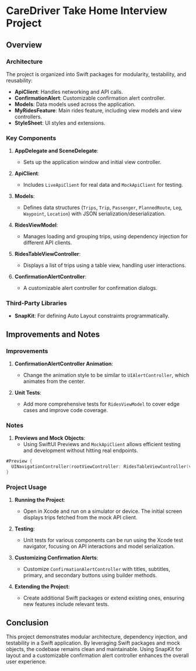 # CareDriver Take Home Interview Project

## Overview

### Architecture

The project is organized into Swift packages for modularity, testability, and reusability:

- **ApiClient**: Handles networking and API calls.
- **ConfirmationAlert**: Customizable confirmation alert controller.
- **Models**: Data models used across the application.
- **MyRidesFeature**: Main rides feature, including view models and view controllers.
- **StyleSheet**: UI styles and extensions.

### Key Components

1. **AppDelegate and SceneDelegate**:
   - Sets up the application window and initial view controller.

2. **ApiClient**:
   - Includes `LiveApiClient` for real data and `MockApiClient` for testing.

3. **Models**:
   - Defines data structures (`Trips`, `Trip`, `Passenger`, `PlannedRoute`, `Leg`, `Waypoint`, `Location`) with JSON serialization/deserialization.

4. **RidesViewModel**:
   - Manages loading and grouping trips, using dependency injection for different API clients.

5. **RidesTableViewController**:
   - Displays a list of trips using a table view, handling user interactions.

6. **ConfirmationAlertController**:
   - A customizable alert controller for confirmation dialogs.

### Third-Party Libraries

- **SnapKit**: For defining Auto Layout constraints programmatically.

## Improvements and Notes

### Improvements

1. **ConfirmationAlertController Animation**:
   - Change the animation style to be similar to `UIAlertController`, which animates from the center.

2. **Unit Tests**:
   - Add more comprehensive tests for `RidesViewModel` to cover edge cases and improve code coverage.

### Notes

1. **Previews and Mock Objects**:
   - Using SwiftUI Previews and `MockApiClient` allows efficient testing and development without hitting real endpoints.

```swift
#Preview {
  UINavigationController(rootViewController: RidesTableViewController(viewModel: .init(apiClient: MockApiClient())))
}
```

### Project Usage

1. **Running the Project**:
   - Open in Xcode and run on a simulator or device. The initial screen displays trips fetched from the mock API client.

2. **Testing**:
   - Unit tests for various components can be run using the Xcode test navigator, focusing on API interactions and model serialization.

3. **Customizing Confirmation Alerts**:
   - Customize `ConfirmationAlertController` with titles, subtitles, primary, and secondary buttons using builder methods.

4. **Extending the Project**:
   - Create additional Swift packages or extend existing ones, ensuring new features include relevant tests.

## Conclusion

This project demonstrates modular architecture, dependency injection, and testability in a Swift application. By leveraging Swift packages and mock objects, the codebase remains clean and maintainable. Using SnapKit for layout and a customizable confirmation alert controller enhances the overall user experience.
